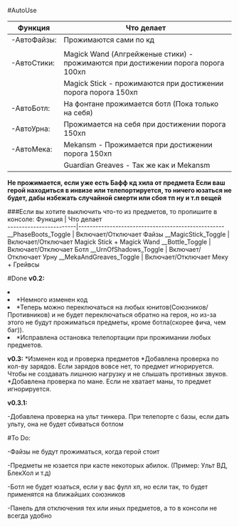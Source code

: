 #AutoUse

Функция      | Что делает                                                                       
-------------|----------------------------------------------------------------------------------
-АвтоФайзы:  | Прожимаются сами по кд
             |
-АвтоСтики:  | Magick Wand (Апгрейженые стики) - прожимаются при достижении порога порога 100хп 
             | Magick Stick - прожимаются при достижении порога порога 150хп|                    
-АвтоБотл:   | На фонтане прожимается ботл (Пока только на себя)                                
-АвтоУрна:   | Прожимается на себя при достижении порога 150хп                                  
-АвтоМека:   | Mekansm - Прожимается при достижении порога 150хп                                
             | Guardian Greaves - Так же как и Mekansm                                          
**Не прожимается, если уже есть Бафф кд хила от предмета**
**Если ваш герой находиться в инвизе или телепортируется, то ничего юзаться не будет, дабы избежать случайной смерти или сбоя тп ну и т.п вещей**


###Если вы хотите выключить что-то из предметов, то пропишите в консоле:
Функция                 | Что делает                                                                       
------------------------|---------------------------------------------------
__PhaseBoots_Toggle     | Включает/Отключает Файзы
__MagicStick_Toggle     | Включает/Отключает Magick Stick + Magick Wand
__Bottle_Toggle         | Включает/Отключает Ботл
__UrnOfShadows_Toggle   | Включает/Отключает Урну
__MekaAndGreaves_Toggle | Включает/Отключает Меку + Грейвсы


#Done
**v0.2:**
<li>
<li>*Немного изменен код
<li>*Теперь можно переключаться на любых юнитов(Союзников/Противников) и не будет переключаться обратно на героя, но из-за этого не будут прожиматься предметы, кроме ботла(скорее фича, чем баг)).
<li>*Исправлена остановка телепортации при прожимании любых предметов.
</li>

**v0.3:**
*Изменен код и проверка предметов
*Добавлена проверка по кол-ву зарядов. Если зарядов вовсе нет, то предмет игнорируется. 
	Чтобы не создавать лишнюю нагрузку и не слышать противных звуков.
*Добавлена проверка по мане. Если не хватает маны, то предмет игнорируется.

**v0.3.1:**

-Добавлена проверка на ульт тинкера. При телепорте с базы, если дать ульту, она не будет сбиваться ботлом


#To Do:

-Файзы не будут прожиматься, когда герой стоит

-Предметы не юзается при касте некоторых абилок. (Пример: Ульт ВД, БлекХол и т.д)

-Ботл не будет юзаться, если у вас фулл хп, но если так, то будет применятся на ближайших союзников

-Панель для отключения тех или иных предметов, а то в консоли не всегда удобно

